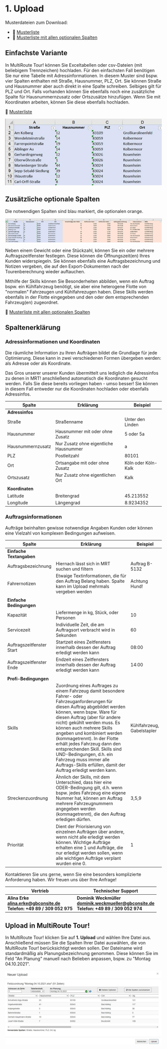# **1. Upload**

Musterdateien zum Download: 

- 💾 [Musterliste](assets/downloads/Muster-Upload.xlsx)
- 💾 [Musterliste mit allen optionalen Spalten](assets/downloads/Muster-Upload-erweitert.xlsx)

## Einfachste Variante

In MultiRoute Tour! können Sie Exceltabellen oder csv-Dateien (mit beliebigem Trennzeichen) hochladen. 
Für den einfachsten Fall benötigen Sie nur eine Tabelle mit Adressinformationen. In diesem Muster sind bspw. vier Spalten enthalten mit Straße, Hausnummer, PLZ, Ort. Sie können Straße und Hausnummer aber auch direkt in eine Spalte schreiben. Selbiges gilt für PLZ und Ort. Falls vorhanden können Sie ebenfalls noch eine zusätzliche Spalte für Hausnummernzusatz oder Ortszusätze hinzufügen. Wenn Sie mit Koordinaten arbeiten, können Sie diese ebenfalls hochladen.

💾 [Musterliste](assets/downloads/Muster-Upload.xlsx)

![!Upload](assets/upload_einfach.jpg "Spaltenzuordnung im Upload")

## Zusätzliche optionale Spalten

Die notwendigen Spalten sind blau markiert, die optionalen orange. 

![!Upload erweitert](assets/upload_erweitert.jpg "Zusätzliche Spalten im Upload")

Neben einem Gewicht oder eine Stückzahl, können Sie ein oder mehrere Auftragszeitfenster festlegen. Diese können die Öffnungszeit(en) Ihres Kunden widerspiegeln. Sie können ebenfalls eine Auftragsbezeichnung und Notizen vergeben, die auf den Export-Dokumenten nach der Tourenberechnung wieder auftauchen. 

Mithilfe der Skills können Sie Besonderheiten abbilden, wenn ein Auftrag bspw. ein Kühlfahrzeug benötigt, sie aber eine heterogene Flotte von "normalen" Fahrzeugen und Kühlfahrezugen haben. Diese Skills werden ebenfalls in der Flotte eingegeben und den oder dem entsprechenden Fahrzeug(en) zugeordnet. 

💾 [Musterliste mit allen optionalen Spalten](assets/downloads/Muster-Upload-erweitert.xlsx)

## Spaltenerklärung

### Adressinformationen und Koordinaten

Die räumliche Information zu Ihren Aufträgen bildet die Grundlage für jede Optimierung. Diese kann in zwei verschiedenen Formen übergeben werden: als Adresse oder als Koordinate. 

Das Gros unserer unserer Kunden übermittelt uns lediglich die Adressinfos zu denen in MRT! anschließend automatisch die Koordinaten gesucht werden. Falls Sie diese bereits vorliegen haben - umso besser! Sie können in diesem Fall entweder nur die Koordinaten hochladen oder ebenfalls Adressinfos.

|Spalte|Erklärung|Beispiel|
|---|---|---|
|**Adressinfos**|||
|Straße|Straßenname|Unter den Linden|
|Hausnummer|Hausnummer mit oder ohne Zusatz|5 oder 5a|
|Hausnummernzusatz|Nur Zusatz ohne eigentliche Hausnummer|a|
|PLZ|Postleitzahl|80101|
|Ort|Ortsangabe mit oder ohne Zusatz|Köln oder Köln-Kalk|
|Ortszusatz|Nur Zusatz ohne eigentlichen Ort|Kalk|
||||
|**Koordinaten**|||
|Latitude|Breitengrad|45.213552|
|Longitude|Längengrad|8.9234352|

<style>
    .md-typeset__table {
  width: 100%;
}

.md-typeset__table table:not([class]) {
  display: table
}
</style>

### Auftragsinformationen

Aufträge beinhalten gewisse notwendige Angaben Kunden oder können eine Vielzahl von komplexen Bedingungen aufweisen. 

|Spalte|Erklärung|Beispiel|
|---|---|---|
|**Einfache Textangaben**|||
|Auftragsbezeichnung|Hiernach lässt sich in MRT suchen und filtern|Auftrag B-5132|
|Fahrernotizen|Etwaige Textinformationen, die für den Auftrag Belang haben. Spalte kann im Upload mehrmals vergeben werden|Achtung Hund!|
||||
|**Einfache Bedingungen**|||
|Kapazität|Liefermenge in kg, Stück, oder Personen|10|
|Servicezeit|Individuelle Zeit, die am Auftragsort verbracht wird in Sekunden|60|
|Auftragszeitfenster Start|Startzeit eines Zeitfensters innerhalb dessen der Auftrag erledigt werden kann|08:00|
|Auftragszeitfenster Ende|Endzeit eines Zeitfensters innerhalb dessen der Auftrag erledigt werden kann|14:00|
||||
|**Profi-Bedingungen**|||
|Skills|Zuordnung eines Auftrages zu einem Fahrzeug damit besondere Fahrer- oder Fahrzeuganforderungen für diesen Auftrag abgebildet werden können, wenn bspw. Ware für diesen Auftrag (aber für andere nicht) gekühlt werden muss. Es können auch mehrere Skills angeben und kombiniert werden (kommagetrennt). In der Flotte erhält jedes Fahrzeug dann den entsprechenden Skill. Skills sind UND-Bedingungen, d.h. ein Fahrzeug muss immer alle Auftrags-Skills erfüllen, damit der Auftrag erledigt werden kann.|Kühlfahrzeug, Gabelstapler|
|Streckenzuordnung|Ähnlich der Skills, mit dem Unterschied, dass hier eine ODER-Bedingung gilt, d.h. wenn bspw. jedes Fahrzeug eine eigene Nummer hat, können am Auftrag mehrere Fahrzeugnummern angegeben werden (kommagetrennt), die den Auftrag erledigen dürfen.|3,5,9|
|Priorität|Dient der Priorisierung von einzelnen Aufträgen über andere, wenn nicht alle erledigt werden können. Wichtige Aufträge erhalten eine 1 und Aufträge, die nur erledigt werden sollen, wenn alle wichtigen Aufträge verplant wurden eine 0.| 1 |

Kontaktieren Sie uns gerne, wenn Sie eine besonders komplizierte Anforderung haben. Wir freuen uns über Ihre Anfrage!

|Vertrieb|Technischer Support|
|---|---|
|**Alina Erke<br>[alina.erke@gbconsite.de](mailto:alina.erke@gbconsite.de)<br>Telefon: +49 89 / 309 052 975**|**Dominik Weckmüller<br>[dominik.weckmueller@gbconsite.de](mailto:dominik.weckmueller@gbconsite.de)<br>Telefon: +49 89 / 309 052 974**|


## Upload in MultiRoute Tour!

In MultiRoute Tour! klicken Sie auf **1. Upload** und wählen Ihre Datei aus. Anschließend müssen Sie die Spalten Ihrer Datei auswählen, die von MultiRoute Tour! berücksichtigt werden sollen. 
Der Dateiname wird standardmäßig als Planungsbezeichnung genommen. Diese können Sie im Feld "An Planung" manuell nach Belieben anpassen, bspw. zu "Montag 04.10.2021".

![!Spaltenzuordnung](assets/upload_zuordnung_v1.jpg "Zuordnung der Excelspalten")





